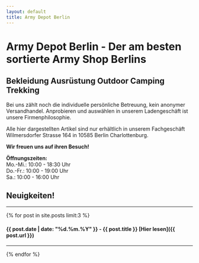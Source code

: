 ```yaml
---
layout: default
title: Army Depot Berlin
---
```

# Army Depot Berlin - Der am besten sortierte Army Shop Berlins

## Bekleidung Ausrüstung Outdoor Camping Trekking

Bei uns zählt noch die individuelle persönliche Betreuung, kein anonymer Versandhandel. Anprobieren und auswählen in unserem Ladengeschäft ist unsere Firmenphilosophie.

Alle hier dargestellten Artikel sind nur erhältlich in unserem Fachgeschäft Wilmersdorfer Strasse 164 in 10585 Berlin Charlottenburg.

**Wir freuen uns auf ihren Besuch!**

<!-- ### Zu unseren Lieferanten:

![Shop Außenansicht](/assets/images/shop-outside.jpg)
![Shop Innenansicht](/assets/images/shop-inside.jpg) -->

<!-- ## Kontakt

**Army Depot Berlin**  
Inhaber:  
Thi Lien Trang  
Wilmersdorfer Strasse 164  
10585 Berlin Charlottenburg  
[army.depot.berlin@gmail.com](mailto:army.depot.berlin@gmail.com)  
Tel.: (030) 342 74 51  
Fax: (030) 342 70 33   -->

**Öffnungszeiten:**  
Mo.-Mi.: 10:00 - 18:30 Uhr  
Do.-Fr.: 10:00 - 19:00 Uhr  
Sa.: 10:00 - 16:00 Uhr

## Neuigkeiten!

---

{% for post in site.posts limit:3 %}
#### {{ post.date | date: "%d.%m.%Y" }} - {{ post.title }}  [Hier lesen]({{ post.url }})

---
{% endfor %}